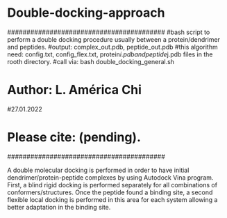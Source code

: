 # Double-docking-approach

#########################################
#bash script to perform a double docking procedure usually between a protein/dendrimer and peptides.
#output: complex_out.pdb, peptide_out.pdb
#this algorithm need: config.txt, config_flex.txt, protein$i.pdb and peptide$j.pdb files in the rooth directory.
#call via: bash double_docking_general.sh
# Author: L. América Chi
#27.01.2022 
# Please cite: (pending).
#########################################

A double molecular docking is performed in order to have initial dendrimer/protein-peptide complexes by using Autodock Vina program. First, a blind rigid docking is performed separately for all combinations of conformers/structures. Once the peptide found a binding site, a second flexible local docking is performed in this area for each system allowing a better adaptation in the binding site.
